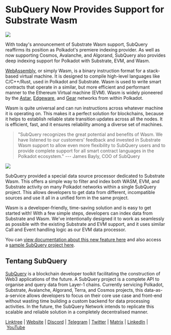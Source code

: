# SubQuery Now Provides Support for Substrate Wasm

![](https://miro.medium.com/max/1400/0*il8E9YSJkwjnSYrZ)

With today's announcement of Substrate Wasm support, SubQuery reaffirms its position as Polkadot's premiere indexing provider. As well as now supporting Cosmos, Avalanche, and Algorand, SubQuery also provides deep indexing support for Polkadot with Substrate, EVM, and Wasm.

[WebAssembly](https://webassembly.org/), or simply Wasm, is a binary instruction format for a stack-based virtual machine. It is designed to compile high-level languages like C/C++/Rust, used in Polkadot and Substrate. Wasm is used to write smart contracts that operate in a similar, but more efficient and performant manner to the Ethereum Virtual machine (EVM). Wasm is widely pioneered by the [Astar](https://astar.network/), [Edgeware](https://edgewa.re/), and [Gear](https://www.gear-tech.io/) networks from within Polkadot.

Wasm is quite universal and can run instructions across whatever machine it is operating on. This makes it a perfect solution for blockchains, because it helps to establish reliable state transition updates across all the nodes. It is efficient, fast, and it ensures reliability among a diverse set of machines.

> "SubQuery recognizes the great potential and benefits of Wasm. We have listened to our customers' feedback and invested in Substrate Wasm support to allow even more flexibility to SubQuery users and to provide complete support for all smart contract languages in the Polkadot ecosystem." --- James Bayly, COO of SubQuery

![](https://miro.medium.com/max/1400/0*gqFYm2ByMZM9Wbrc)

SubQuery provided a special data source processor dedicated to Substrate Wasm. This offers a simple way to filter and index both WASM, EVM, and Substrate activity on many Polkadot networks within a single SubQuery project. This allows developers to get data from different, incompatible sources and use it all in a unified form in the same project.

Wasm is a developer-friendly, time-saving solution and is easy to get started with! With a few simple steps, developers can index data from Substrate and Wasm. We've intentionally designed it to work as seamlessly as possible with the existing Substrate and EVM support, and it uses similar Call and Event handling logic as our EVM data processor.

You can [view documentation about this new feature here](https://academy.subquery.network/build/substrate-wasm.html) and also access a [sample SubQuery project here](https://github.com/subquery/substrate-wasm-starter).

## Tentang SubQuery

[SubQuery](https://subquery.network/) is a blockchain developer toolkit facilitating the construction of Web3 applications of the future. A SubQuery project is a complete API to organise and query data from Layer-1 chains. Currently servicing Polkadot, Substrate, Avalanche, Algorand, Terra, and Cosmos projects, this data-as-a-service allows developers to focus on their core use case and front-end without wasting time building a custom backend for data processing activities. In the future, the SubQuery Network intends to replicate this scalable and reliable solution in a completely decentralised manner.

​​[Linktree](https://linktr.ee/subquerynetwork) | [Website](https://subquery.network/) | [Discord](https://discord.com/invite/subquery) | [Telegram](https://t.me/subquerynetwork) | [Twitter](https://twitter.com/subquerynetwork) | [Matrix](https://matrix.to/#/#subquery:matrix.org) | [LinkedIn](https://www.linkedin.com/company/subquery) | [YouTube](https://www.youtube.com/c/SubQueryNetwork)
